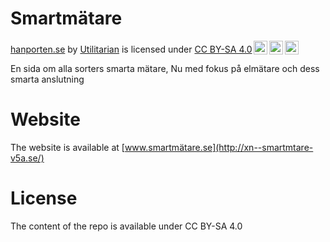 # Smartmätare

<p xmlns:cc="http://creativecommons.org/ns#" xmlns:dct="http://purl.org/dc/terms/"><a property="dct:title" rel="cc:attributionURL" href="http://www.hanporten.se">hanporten.se</a> by <a rel="cc:attributionURL dct:creator" property="cc:attributionName" href="http://www.utilitarian.io">Utilitarian</a> is licensed under <a href="http://creativecommons.org/licenses/by-sa/4.0/?ref=chooser-v1" target="_blank" rel="license noopener noreferrer" style="display:inline-block;">CC BY-SA 4.0<img style="height:22px!important;margin-left:3px;vertical-align:text-bottom;" src="https://mirrors.creativecommons.org/presskit/icons/cc.svg?ref=chooser-v1"><img style="height:22px!important;margin-left:3px;vertical-align:text-bottom;" src="https://mirrors.creativecommons.org/presskit/icons/by.svg?ref=chooser-v1"><img style="height:22px!important;margin-left:3px;vertical-align:text-bottom;" src="https://mirrors.creativecommons.org/presskit/icons/sa.svg?ref=chooser-v1"></a></p>

En sida om alla sorters smarta mätare, Nu med fokus på elmätare och dess smarta anslutning

# Website

The website is available at [www.smartmätare.se](http://xn--smartmtare-v5a.se/)

# License

The content of the repo is available under CC BY-SA 4.0